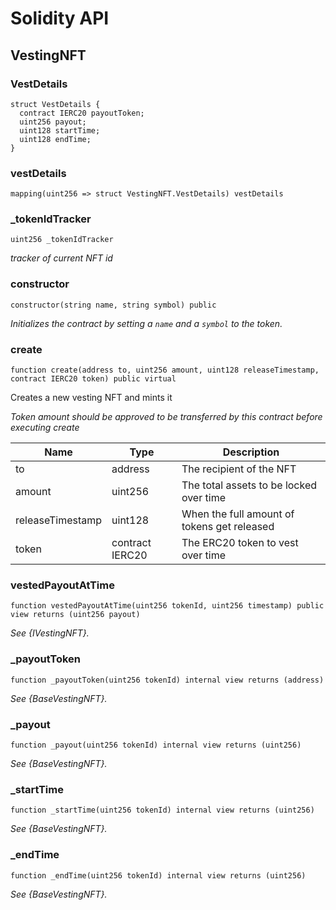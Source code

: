 # Solidity API

## VestingNFT

### VestDetails

```solidity
struct VestDetails {
  contract IERC20 payoutToken;
  uint256 payout;
  uint128 startTime;
  uint128 endTime;
}
```

### vestDetails

```solidity
mapping(uint256 => struct VestingNFT.VestDetails) vestDetails
```

### _tokenIdTracker

```solidity
uint256 _tokenIdTracker
```

_tracker of current NFT id_

### constructor

```solidity
constructor(string name, string symbol) public
```

_Initializes the contract by setting a `name` and a `symbol` to the token._

### create

```solidity
function create(address to, uint256 amount, uint128 releaseTimestamp, contract IERC20 token) public virtual
```

Creates a new vesting NFT and mints it

_Token amount should be approved to be transferred by this contract before executing create_

| Name | Type | Description |
| ---- | ---- | ----------- |
| to | address | The recipient of the NFT |
| amount | uint256 | The total assets to be locked over time |
| releaseTimestamp | uint128 | When the full amount of tokens get released |
| token | contract IERC20 | The ERC20 token to vest over time |

### vestedPayoutAtTime

```solidity
function vestedPayoutAtTime(uint256 tokenId, uint256 timestamp) public view returns (uint256 payout)
```

_See {IVestingNFT}._

### _payoutToken

```solidity
function _payoutToken(uint256 tokenId) internal view returns (address)
```

_See {BaseVestingNFT}._

### _payout

```solidity
function _payout(uint256 tokenId) internal view returns (uint256)
```

_See {BaseVestingNFT}._

### _startTime

```solidity
function _startTime(uint256 tokenId) internal view returns (uint256)
```

_See {BaseVestingNFT}._

### _endTime

```solidity
function _endTime(uint256 tokenId) internal view returns (uint256)
```

_See {BaseVestingNFT}._

